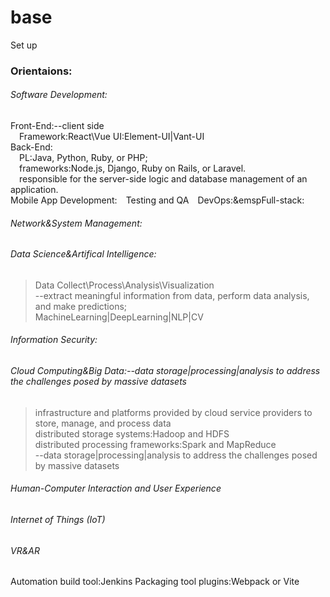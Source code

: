 # base
Set up

### Orientaions:
###### Software Development:  
Front-End:--client side  
&ensp;&ensp;Framework:React\Vue  UI:Element-UI|Vant-UI  
Back-End:  
&ensp;&ensp;PL:Java, Python, Ruby, or PHP;  
&emsp;frameworks:Node.js, Django, Ruby on Rails, or Laravel.   
&emsp;responsible for the server-side logic and database management of an application.  
Mobile App Development:&emsp;Testing and QA&emsp;DevOps:&emspFull-stack:  

###### Network&System Management:  
###### Data Science&Artifical Intelligence:  
  <blockquote>Data Collect\Process\Analysis\Visualization<br>
  --extract meaningful information from data, perform data analysis, and make predictions;<br>
  MachineLearning|DeepLearning|NLP|CV  </blockquote>

###### Information Security:  
###### Cloud Computing&Big Data:--data storage|processing|analysis to address the challenges posed by massive datasets  
<blockquote>infrastructure and platforms provided by cloud service providers to store, manage, and process data<br>  
distributed storage systems:Hadoop and HDFS<br>
distributed processing frameworks:Spark and MapReduce<br>
--data storage|processing|analysis to address the challenges posed by massive datasets  </blockquote>

###### Human-Computer Interaction and User Experience
###### Internet of Things (IoT)
###### VR&AR




Automation build tool:Jenkins
Packaging tool plugins:Webpack or Vite
